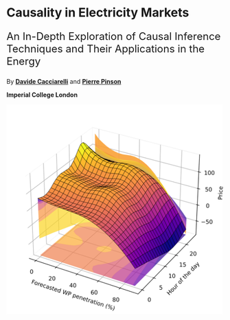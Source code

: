 # Causality in Electricity Markets

<p style="font-size:24px;">An In-Depth Exploration of Causal Inference Techniques and Their Applications in the Energy</p>

By [**Davide Cacciarelli**](https://sites.google.com/view/dcacciarelli) and [**Pierre Pinson**](https://pierrepinson.com/)

**Imperial College London**

<img src="penetration_apx.png" alt="cover photo" align="center" width="600px"/>